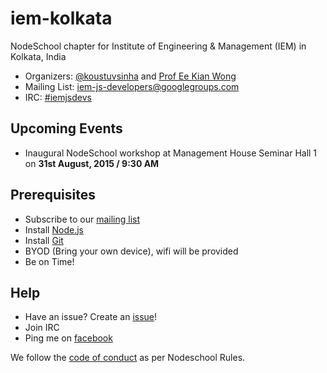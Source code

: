 # iem-kolkata
NodeSchool chapter for Institute of Engineering & Management (IEM) in Kolkata, India

* Organizers: [@koustuvsinha](https://github.com/koustuvsinha) and [Prof Ee Kian Wong](mailto:eekian@iemcal.com)
* Mailing List: [iem-js-developers@googlegroups.com](mailto:iem-js-developers@googlegroups.com)
* IRC: [#iemjsdevs](https://webchat.freenode.net/?channels=iemjsdevs)

## Upcoming Events

* Inaugural NodeSchool workshop at Management House Seminar Hall 1 on **31st August, 2015 / 9:30 AM**

## Prerequisites

* Subscribe to our [mailing list](iem-js-developers@googlegroups.com)
* Install [Node.js](nodejs.org/download)
* Install [Git](https://git-scm.com/downloads)
* BYOD (Bring your own device), wifi will be provided
* Be on Time!

## Help
* Have an issue? Create an [issue](https://github.com/nodeschool/iem-kolkata/issues)!
* Join IRC
* Ping me on [facebook](https://facebook.com/koustuvsinha)

We follow the [code of conduct](codeofconduct.md) as per Nodeschool Rules.
